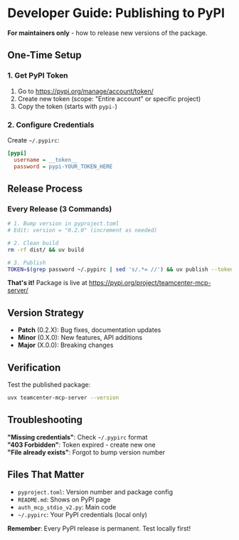 # Developer Guide: Publishing to PyPI

**For maintainers only** - how to release new versions of the package.

## One-Time Setup

### 1. Get PyPI Token
1. Go to https://pypi.org/manage/account/token/
2. Create new token (scope: "Entire account" or specific project)
3. Copy the token (starts with `pypi-`)

### 2. Configure Credentials
Create `~/.pypirc`:
```ini
[pypi]
  username = __token__
  password = pypi-YOUR_TOKEN_HERE
```

## Release Process

### Every Release (3 Commands)

```bash
# 1. Bump version in pyproject.toml
# Edit: version = "0.2.0" (increment as needed)

# 2. Clean build
rm -rf dist/ && uv build

# 3. Publish
TOKEN=$(grep password ~/.pypirc | sed 's/.*= //') && uv publish --token "$TOKEN"
```

**That's it!** Package is live at https://pypi.org/project/teamcenter-mcp-server/

## Version Strategy

- **Patch** (0.2.X): Bug fixes, documentation updates
- **Minor** (0.X.0): New features, API additions  
- **Major** (X.0.0): Breaking changes

## Verification

Test the published package:
```bash
uvx teamcenter-mcp-server --version
```

## Troubleshooting

**"Missing credentials"**: Check `~/.pypirc` format  
**"403 Forbidden"**: Token expired - create new one  
**"File already exists"**: Forgot to bump version number

## Files That Matter

- `pyproject.toml`: Version number and package config
- `README.md`: Shows on PyPI page
- `auth_mcp_stdio_v2.py`: Main code
- `~/.pypirc`: Your PyPI credentials (local only)

**Remember**: Every PyPI release is permanent. Test locally first!